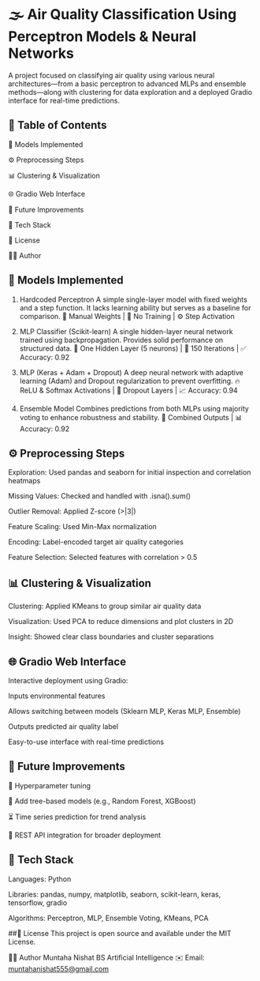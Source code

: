 # 🌫️ Air Quality Classification Using Perceptron Models & Neural Networks
A project focused on classifying air quality using various neural architectures—from a basic perceptron to advanced MLPs and ensemble methods—along with clustering for data exploration and a deployed Gradio interface for real-time predictions.

## 📑 Table of Contents
🧠 Models Implemented

⚙️ Preprocessing Steps

📊 Clustering & Visualization

🌐 Gradio Web Interface

🚀 Future Improvements

🧰 Tech Stack

📎 License

👩‍💻 Author

## 🧠 Models Implemented
1. Hardcoded Perceptron
A simple single-layer model with fixed weights and a step function. It lacks learning ability but serves as a baseline for comparison.
🔧 Manual Weights | 🚫 No Training | ⚙️ Step Activation

2. MLP Classifier (Scikit-learn)
A single hidden-layer neural network trained using backpropagation. Provides solid performance on structured data.
🧪 One Hidden Layer (5 neurons) | 🔁 150 Iterations | ✅ Accuracy: 0.92

3. MLP (Keras + Adam + Dropout)
A deep neural network with adaptive learning (Adam) and Dropout regularization to prevent overfitting.
🔥 ReLU & Softmax Activations | 🔄 Dropout Layers | 📈 Accuracy: 0.94

4. Ensemble Model
Combines predictions from both MLPs using majority voting to enhance robustness and stability.
🤝 Combined Outputs | 📊 Accuracy: 0.92

## ⚙️ Preprocessing Steps
Exploration: Used pandas and seaborn for initial inspection and correlation heatmaps

Missing Values: Checked and handled with .isna().sum()

Outlier Removal: Applied Z-score (>|3|)

Feature Scaling: Used Min-Max normalization

Encoding: Label-encoded target air quality categories

Feature Selection: Selected features with correlation > 0.5

## 📊 Clustering & Visualization
Clustering: Applied KMeans to group similar air quality data

Visualization: Used PCA to reduce dimensions and plot clusters in 2D

Insight: Showed clear class boundaries and cluster separations

## 🌐 Gradio Web Interface
Interactive deployment using Gradio:

Inputs environmental features

Allows switching between models (Sklearn MLP, Keras MLP, Ensemble)

Outputs predicted air quality label

Easy-to-use interface with real-time predictions

## 🚀 Future Improvements
🔧 Hyperparameter tuning

🌲 Add tree-based models (e.g., Random Forest, XGBoost)

⏳ Time series prediction for trend analysis

🔌 REST API integration for broader deployment

## 🧰 Tech Stack
Languages: Python

Libraries: pandas, numpy, matplotlib, seaborn, scikit-learn, keras, tensorflow, gradio

Algorithms: Perceptron, MLP, Ensemble Voting, KMeans, PCA

##📎 License
This project is open source and available under the MIT License.

👩‍💻 Author
Muntaha Nishat
BS Artificial Intelligence
✉️ Email: muntahanishat555@gmail.com
